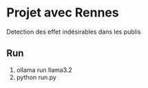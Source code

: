 # Projet avec Rennes
Detection des effet indésirables dans les publis

## Run
1) ollama run llama3.2
2) python run.py
